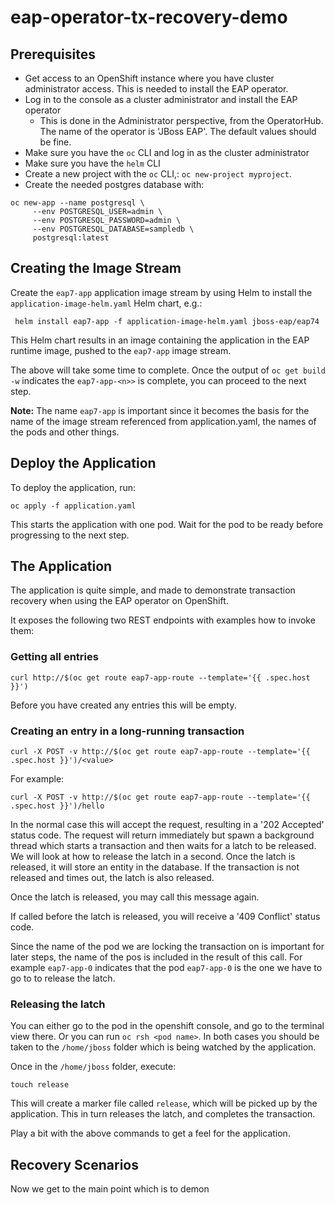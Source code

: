 # eap-operator-tx-recovery-demo


## Prerequisites
* Get access to an OpenShift instance where you have cluster administrator access. This is needed to install the EAP operator.
* Log in to the console as a cluster administrator and install the EAP operator
  * This is done in the Administrator perspective, from the OperatorHub. The name of the operator is 'JBoss EAP'. The default values should be fine.
* Make sure you have the `oc` CLI and log in as the cluster administrator
* Make sure you have the `helm` CLI
* Create a new project with the `oc` CLI,: `oc new-project myproject`.
* Create the needed postgres database with:
```shell
oc new-app --name postgresql \
     --env POSTGRESQL_USER=admin \
     --env POSTGRESQL_PASSWORD=admin \
     --env POSTGRESQL_DATABASE=sampledb \
     postgresql:latest
```

## Creating the Image Stream

Create the `eap7-app` application image stream by using Helm to install the `application-image-helm.yaml` Helm chart, e.g.:
```shell
 helm install eap7-app -f application-image-helm.yaml jboss-eap/eap74
```
This Helm chart results in an image containing the application in the EAP runtime image, pushed to the `eap7-app` image stream.

The above will take some time to complete. Once the output of `oc get build -w` indicates the `eap7-app-<n>>` is complete, you can proceed to the next step.

**Note:** The name `eap7-app` is important since it becomes the basis for the name of the image stream referenced from application.yaml, the names of the pods and other things. 

## Deploy the Application

To deploy the application, run:
```shell
oc apply -f application.yaml
```
This starts the application with one pod. Wait for the pod to be ready before progressing to the next step.


## The Application
The application is quite simple, and made to demonstrate transaction recovery when using the EAP operator on OpenShift.

It exposes the following two REST endpoints with examples how to invoke them:

### Getting all entries
```shell
curl http://$(oc get route eap7-app-route --template='{{ .spec.host }}')
```
Before you have created any entries this will be empty.

### Creating an entry in a long-running transaction
```shell
curl -X POST -v http://$(oc get route eap7-app-route --template='{{ .spec.host }}')/<value>
```
For example:
```shell
curl -X POST -v http://$(oc get route eap7-app-route --template='{{ .spec.host }}')/hello
```

In the normal case this will accept the request, resulting in a '202 Accepted' status code. The request will return immediately but spawn a background thread which starts a transaction and then waits for a latch to be released. We will look at how to release the latch in a second. Once the latch is released, it will store an entity in the database. If the transaction is not released and times out, the latch is also released.

Once the latch is released, you may call this message again. 

If called before the latch is released, you will receive a '409 Conflict' status code.

Since the name of the pod we are locking the transaction on is important for later steps, the name of the pos is included in the result of this call. For example `eap7-app-0` indicates that the pod `eap7-app-0` is the one we have to go to to release the latch.

### Releasing the latch
You can either go to the pod in the openshift console, and go to the terminal view there. Or you can run `oc rsh <pod name>`. In both cases you should be taken to the `/home/jboss` folder which is being watched by the application.

Once in the `/home/jboss` folder, execute:

```shell
touch release
```
This will create a marker file called `release`, which will be picked up by the application. This in turn releases the latch, and completes the transaction.

Play a bit with the above commands to get a feel for the application. 

## Recovery Scenarios
Now we get to the main point which is to demon


